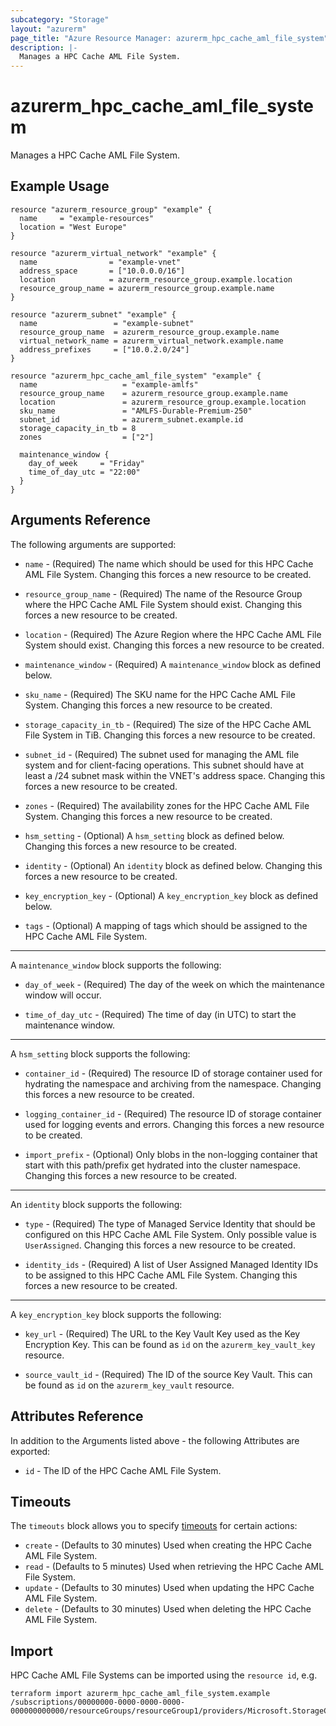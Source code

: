 ```yaml
---
subcategory: "Storage"
layout: "azurerm"
page_title: "Azure Resource Manager: azurerm_hpc_cache_aml_file_system"
description: |-
  Manages a HPC Cache AML File System.
---
```


# azurerm_hpc_cache_aml_file_system

Manages a HPC Cache AML File System.

## Example Usage

```hcl
resource "azurerm_resource_group" "example" {
  name     = "example-resources"
  location = "West Europe"
}

resource "azurerm_virtual_network" "example" {
  name                = "example-vnet"
  address_space       = ["10.0.0.0/16"]
  location            = azurerm_resource_group.example.location
  resource_group_name = azurerm_resource_group.example.name
}

resource "azurerm_subnet" "example" {
  name                 = "example-subnet"
  resource_group_name  = azurerm_resource_group.example.name
  virtual_network_name = azurerm_virtual_network.example.name
  address_prefixes     = ["10.0.2.0/24"]
}

resource "azurerm_hpc_cache_aml_file_system" "example" {
  name                   = "example-amlfs"
  resource_group_name    = azurerm_resource_group.example.name
  location               = azurerm_resource_group.example.location
  sku_name               = "AMLFS-Durable-Premium-250"
  subnet_id              = azurerm_subnet.example.id
  storage_capacity_in_tb = 8
  zones                  = ["2"]

  maintenance_window {
    day_of_week     = "Friday"
    time_of_day_utc = "22:00"
  }
}
```

## Arguments Reference

The following arguments are supported:

* `name` - (Required) The name which should be used for this HPC Cache AML File System. Changing this forces a new resource to be created.

* `resource_group_name` - (Required) The name of the Resource Group where the HPC Cache AML File System should exist. Changing this forces a new resource to be created.

* `location` - (Required) The Azure Region where the HPC Cache AML File System should exist. Changing this forces a new resource to be created.

* `maintenance_window` - (Required) A `maintenance_window` block as defined below.

* `sku_name` - (Required) The SKU name for the HPC Cache AML File System. Changing this forces a new resource to be created.

* `storage_capacity_in_tb` - (Required) The size of the HPC Cache AML File System in TiB. Changing this forces a new resource to be created.

* `subnet_id` - (Required) The subnet used for managing the AML file system and for client-facing operations. This subnet should have at least a /24 subnet mask within the VNET's address space. Changing this forces a new resource to be created.

* `zones` - (Required) The availability zones for the HPC Cache AML File System. Changing this forces a new resource to be created.

* `hsm_setting` - (Optional) A `hsm_setting` block as defined below. Changing this forces a new resource to be created.

* `identity` - (Optional) An `identity` block as defined below. Changing this forces a new resource to be created.

* `key_encryption_key` - (Optional) A `key_encryption_key` block as defined below.

* `tags` - (Optional) A mapping of tags which should be assigned to the HPC Cache AML File System.

---

A `maintenance_window` block supports the following:

* `day_of_week` - (Required) The day of the week on which the maintenance window will occur.

* `time_of_day_utc` - (Required) The time of day (in UTC) to start the maintenance window.

---

A `hsm_setting` block supports the following:

* `container_id` - (Required) The resource ID of storage container used for hydrating the namespace and archiving from the namespace. Changing this forces a new resource to be created.

* `logging_container_id` - (Required) The resource ID of storage container used for logging events and errors. Changing this forces a new resource to be created.

* `import_prefix` - (Optional) Only blobs in the non-logging container that start with this path/prefix get hydrated into the cluster namespace. Changing this forces a new resource to be created.

---

An `identity` block supports the following:

* `type` - (Required) The type of Managed Service Identity that should be configured on this HPC Cache AML File System. Only possible value is `UserAssigned`. Changing this forces a new resource to be created.

* `identity_ids` - (Required) A list of User Assigned Managed Identity IDs to be assigned to this HPC Cache AML File System. Changing this forces a new resource to be created.

---

A `key_encryption_key` block supports the following:

* `key_url` - (Required) The URL to the Key Vault Key used as the Key Encryption Key. This can be found as `id` on the `azurerm_key_vault_key` resource.

* `source_vault_id` - (Required) The ID of the source Key Vault. This can be found as `id` on the `azurerm_key_vault` resource.

## Attributes Reference

In addition to the Arguments listed above - the following Attributes are exported:

* `id` - The ID of the HPC Cache AML File System.

## Timeouts

The `timeouts` block allows you to specify [timeouts](https://www.terraform.io/docs/configuration/resources.html#timeouts) for certain actions:

* `create` - (Defaults to 30 minutes) Used when creating the HPC Cache AML File System.
* `read` - (Defaults to 5 minutes) Used when retrieving the HPC Cache AML File System.
* `update` - (Defaults to 30 minutes) Used when updating the HPC Cache AML File System.
* `delete` - (Defaults to 30 minutes) Used when deleting the HPC Cache AML File System.

## Import

HPC Cache AML File Systems can be imported using the `resource id`, e.g.

```shell
terraform import azurerm_hpc_cache_aml_file_system.example /subscriptions/00000000-0000-0000-0000-000000000000/resourceGroups/resourceGroup1/providers/Microsoft.StorageCache/amlFilesystems/amlFilesystem1
```
